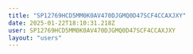 ```yaml
---
title: "SP12769HCD5MM0K0AV470DJGMQ0D47SCF4CCAXJXY"
date: 2025-01-22T18:10:31.218Z
user: SP12769HCD5MM0K0AV470DJGMQ0D47SCF4CCAXJXY
layout: "users"
---
```

    